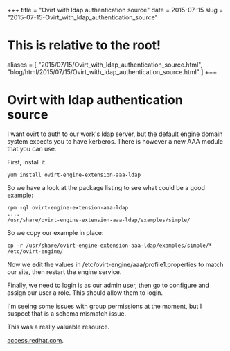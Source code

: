 +++
title = "Ovirt with ldap authentication source"
date = 2015-07-15
slug = "2015-07-15-Ovirt_with_ldap_authentication_source"
# This is relative to the root!
aliases = [ "2015/07/15/Ovirt_with_ldap_authentication_source.html", "blog/html/2015/07/15/Ovirt_with_ldap_authentication_source.html" ]
+++
# Ovirt with ldap authentication source

I want ovirt to auth to our work\'s ldap server, but the default engine
domain system expects you to have kerberos. There is however a new AAA
module that you can use.

First, install it

    yum install ovirt-engine-extension-aaa-ldap

So we have a look at the package listing to see what could be a good
example:

    rpm -ql ovirt-engine-extension-aaa-ldap
    ....
    /usr/share/ovirt-engine-extension-aaa-ldap/examples/simple/

So we copy our example in place:

    cp -r /usr/share/ovirt-engine-extension-aaa-ldap/examples/simple/* /etc/ovirt-engine/

Now we edit the values in /etc/ovirt-engine/aaa/profile1.properties to
match our site, then restart the engine service.

Finally, we need to login is as our admin user, then go to configure and
assign our user a role. This should allow them to login.

I\'m seeing some issues with group permissions at the moment, but I
suspect that is a schema mismatch issue.

This was a really valuable resource.

[access.redhat.com](https://access.redhat.com/documentation/en-US/Red_Hat_Enterprise_Virtualization/3.5/html/Administration_Guide/sect-Directory_Users.html).
